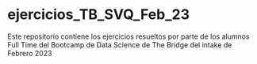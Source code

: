 # ejercicios_TB_SVQ_Feb_23
Este repositorio contiene los ejercicios resueltos por parte de los alumnos Full Time del Bootcamp de Data Science de The Bridge del intake de Febrero 2023
